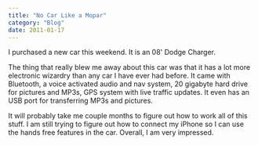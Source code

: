```yaml
---
title: "No Car Like a Mopar"
category: "Blog"
date: 2011-01-17
---
```



I purchased a new car this weekend. It is an 08' Dodge Charger.

The thing that really blew me away about this car was that it has a lot more electronic wizardry than any car I have ever had before. It came with Bluetooth, a voice activated audio and nav system, 20 gigabyte hard drive for pictures and MP3s, GPS system with live traffic updates. It even has an USB port for transferring MP3s and pictures.

It will probably take me couple months to figure out how to work all of this stuff. I am still trying to figure out how to connect my iPhone so I can use the hands free features in the car. Overall, I am very impressed.